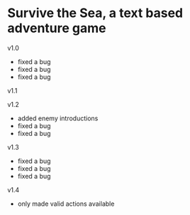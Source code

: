 # Survive the Sea, a text based adventure game
v1.0
- fixed a bug
- fixed a bug
- fixed a bug


v1.1

v1.2
- added enemy introductions
- fixed a bug
- fixed a bug

v1.3
- fixed a bug
- fixed a bug
- fixed a bug

v1.4
- only made valid actions available

